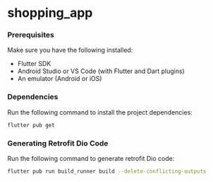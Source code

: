 # shopping_app

### Prerequisites
Make sure you have the following installed:
- Flutter SDK
- Android Studio or VS Code (with Flutter and Dart plugins)
- An emulator (Android or iOS)

### Dependencies
Run the following command to install the project dependencies:

```bash
flutter pub get
```

### Generating Retrofit Dio Code
Run the following command to generate retrofit Dio code:

```bash
flutter pub run build_runner build --delete-conflicting-outputs
```
